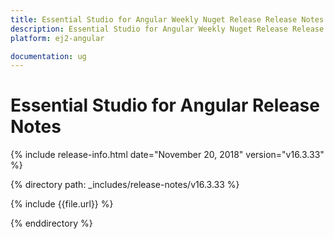 ```yaml
---
title: Essential Studio for Angular Weekly Nuget Release Release Notes  
description: Essential Studio for Angular Weekly Nuget Release Release Notes  
platform: ej2-angular

documentation: ug
---
```


# Essential Studio for  Angular  Release Notes  

{% include release-info.html date="November 20, 2018"   version="v16.3.33"  %} 

{% directory path: _includes/release-notes/v16.3.33 %}

{% include {{file.url}} %}

{% enddirectory %}
